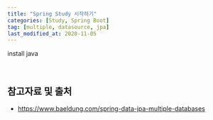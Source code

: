 ```yaml
---
title: "Spring Study 시작하기"
categories: [Study, Spring Boot]
tag: [multiple, datasource, jpa]
last_modified_at: 2020-11-05
---
```


install java

<br/>

## 참고자료 및 출처

- <https://www.baeldung.com/spring-data-jpa-multiple-databases>

